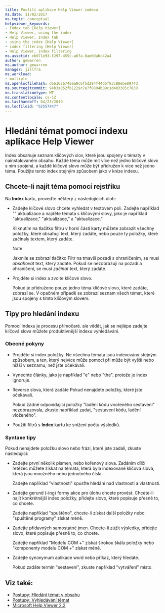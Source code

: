 ```yaml
---
title: Použití aplikace Help Viewer indexu
ms.date: 11/02/2017
ms.topic: conceptual
helpviewer_keywords:
- Index tab [Help Viewer]
- Help Viewer, using the index
- Help Viewer, Index tab
- using the index [Help Viewer]
- index filtering [Help Viewer]
- Help Viewer, index filtering
ms.assetid: cb071e93-f297-459c-a6fa-8ae0dabc42a4
author: gewarren
ms.author: gewarren
manager: jillfra
ms.workload:
- multiple
ms.openlocfilehash: d66162b740aa9c6fbd284f44d5f93c88ebe8974d
ms.sourcegitcommit: 94b3a052fb1229c7e7f8804b09c1d403385c7630
ms.translationtype: MT
ms.contentlocale: cs-CZ
ms.lasthandoff: 04/23/2019
ms.locfileid: "62557447"
---
```

# <a name="find-topics-by-using-the-help-viewer-index"></a>Hledání témat pomocí indexu aplikace Help Viewer

Index obsahuje seznam klíčových slov, které jsou spojeny s tématy v nainstalovaném obsahu. Každé téma může mít více než jedno klíčové slovo s ním spojená, a každé klíčové slovo může být přidružen k více než jedno téma. Použijte tento index stejným způsobem jako v knize indexu.

## <a name="to-find-a-topic-by-using-the-index"></a>Chcete-li najít téma pomocí rejstříku

Na **Index** kartu, proveďte některý z následujících úloh:

- Zadejte klíčové slovo chcete vyhledat v textovém poli. Zadejte například "" aktualizace a najděte témata s klíčovými slovy, jako je například "aktualizace," "aktualizace," a "aktualizace."

    Kliknutím na tlačítko filtru v horní části karty můžete zobrazit všechny položky, které obsahují text, který zadáte, nebo pouze ty položky, které začínaly textem, který zadáte.

    > [!NOTE]
    > Jakmile se zobrazí tlačítko Filtr na tmavší pozadí s ohraničením, se musí _obsahovat_ text, který zadáte. Pokud se nezobrazují na pozadí a ohraničení, se musí _začínat_ text, který zadáte.

- Projděte si index a zvolte klíčové slovo.

    Pokud je přidruženo pouze jedno téma klíčové slovo, které zadáte, zobrazí se. V opačném případě se zobrazí seznam všech témat, které jsou spojeny s tímto klíčovým slovem.

## <a name="index-search-tips"></a>Tipy pro hledání indexu

Pomocí indexu je procesu přímočaré. ale vědět, jak se nejlépe zadejte klíčová slova můžete produktivnější indexu vyhledávání.

### <a name="general-guidelines"></a>Obecné pokyny

- Projděte si index položky. Ne všechna témata jsou indexovány stejným způsobem, a ten, který nejvíce může pomoci při může být vyšší nebo nižší v seznamu, než jste očekávali.

- Vynechte články, jako je například "e" nebo "the", protože je index ignoruje.

- Reverse slova, která zadáte Pokud nenajdete položky, které jste očekávali.

    Pokud žádné odpovídající položky "ladění kódu vnořeného sestavení" nezobrazovala, zkuste například zadat, "sestavení kódu, ladění vloženého".

- Použití filtrů s **Index** kartu ke snížení počtu výsledků.

### <a name="syntax-tips"></a>Syntaxe tipy

Pokud nenajdete položku slovo nebo frázi, které jste zadali, zkuste následující:

- Zadejte první několik písmen, nebo kořenový slova. Zadáním dílčí řetězec můžete získat na témata, která byla indexované klíčová slova, která jsou množného nebo jednotného čísla.

    Zadejte například "vlastnosti" spusťte hledání nad vlastnosti a vlastnosti.

- Zadejte gerund (-ing) formy akce pro úlohu chcete provést. Chcete-li najít konkrétnější index položky, přidejte slovo, které popisuje přesně to, co chcete.

    Zadejte například "spuštěno", chcete-li získat další položky nebo "spuštěné programy" získat méně.

- Zadejte přídavných samostatné jmen. Chcete-li zúžit výsledky, přidejte slovo, které popisuje přesně to, co chcete.

    Zadejte například "Modelu COM +" získat širokou škálu položky nebo "komponenty modelu COM +" získat méně.

- Zadejte synonymum aplikace word nebo příkaz, který hledáte.

    Pokud zadáte termín "sestavení", zkuste například "vytváření" místo.

## <a name="see-also"></a>Viz také:

- [Postupy: Hledání témat v obsahu](../help-viewer/find-topics-toc.md)
- [Postupy: Vyhledávání témat](../help-viewer/find-topics.md)
- [Microsoft Help Viewer 2.2](../help-viewer/overview.md)